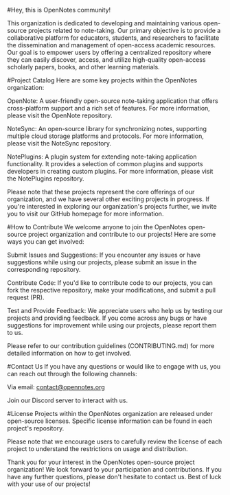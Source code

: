 #Hey, this is OpenNotes community!

This organization is dedicated to developing and maintaining various open-source projects related to note-taking. Our primary objective is to provide a collaborative platform for educators, students, and researchers to facilitate the dissemination and management of open-access academic resources. Our goal is to empower users by offering a centralized repository where they can easily discover, access, and utilize high-quality open-access scholarly papers, books, and other learning materials.

#Project Catalog
Here are some key projects within the OpenNotes organization:

OpenNote: A user-friendly open-source note-taking application that offers cross-platform support and a rich set of features. For more information, please visit the OpenNote repository.

NoteSync: An open-source library for synchronizing notes, supporting multiple cloud storage platforms and protocols. For more information, please visit the NoteSync repository.

NotePlugins: A plugin system for extending note-taking application functionality. It provides a selection of common plugins and supports developers in creating custom plugins. For more information, please visit the NotePlugins repository.

Please note that these projects represent the core offerings of our organization, and we have several other exciting projects in progress. If you're interested in exploring our organization's projects further, we invite you to visit our GitHub homepage for more information.

#How to Contribute
We welcome anyone to join the OpenNotes open-source project organization and contribute to our projects! Here are some ways you can get involved:

Submit Issues and Suggestions: If you encounter any issues or have suggestions while using our projects, please submit an issue in the corresponding repository.

Contribute Code: If you'd like to contribute code to our projects, you can fork the respective repository, make your modifications, and submit a pull request (PR).

Test and Provide Feedback: We appreciate users who help us by testing our projects and providing feedback. If you come across any bugs or have suggestions for improvement while using our projects, please report them to us.

Please refer to our contribution guidelines (CONTRIBUTING.md) for more detailed information on how to get involved.

#Contact Us
If you have any questions or would like to engage with us, you can reach out through the following channels:

Via email: contact@opennotes.org

Join our Discord server to interact with us.

#License
Projects within the OpenNotes organization are released under open-source licenses. Specific license information can be found in each project's repository.

Please note that we encourage users to carefully review the license of each project to understand the restrictions on usage and distribution.

Thank you for your interest in the OpenNotes open-source project organization! We look forward to your participation and contributions. If you have any further questions, please don't hesitate to contact us. Best of luck with your use of our projects!
